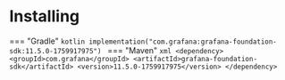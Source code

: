 # Installing

=== "Gradle"
    ```kotlin
    implementation("com.grafana:grafana-foundation-sdk:11.5.0-1759917975")
    ```
=== "Maven"
    ```xml
    <dependency>
        <groupId>com.grafana</groupId>
        <artifactId>grafana-foundation-sdk</artifactId>
        <version>11.5.0-1759917975</version>
    </dependency>
    ```
